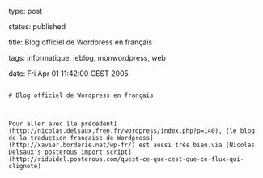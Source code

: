 type: post
status: published
title: Blog officiel de Wordpress en français
tags: informatique, leblog, monwordpress, web
date: Fri Apr 01 11:42:00 CEST 2005
~~~~~~
# Blog officiel de Wordpress en français

Pour aller avec [le précédent](http://nicolas.delsaux.free.fr/wordpress/index.php?p=140), [le blog de la traduction française de Wordpress](http://xavier.borderie.net/wp-fr/) est aussi très bien.via [Nicolas Delsaux's posterous import script](http://riduidel.posterous.com/quest-ce-que-cest-que-ce-flux-qui-clignote)